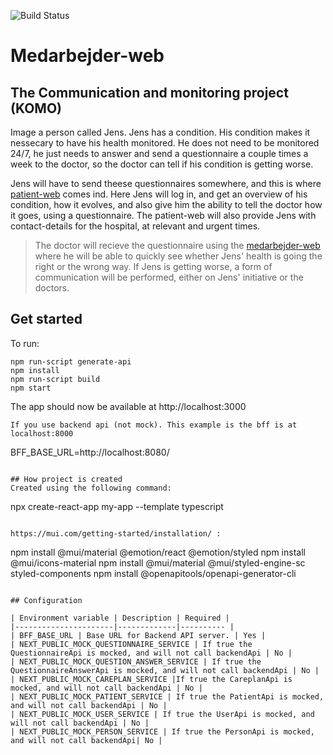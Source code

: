 ![Build Status](https://github.com/KvalitetsIT/hjemmebehandling-medarbejder-web/workflows/CICD/badge.svg)
# Medarbejder-web
## The Communication and monitoring project (KOMO)
Image a person called Jens. Jens has a condition. His condition makes it nessecary to have his health monitored. He does not need to be monitored 24/7, he just needs to answer and send a questionnaire a couple times a week to the doctor, so the doctor can tell if his condition is getting worse.

Jens will have to send theese questionnaires somewhere, and this is where [patient-web](https://github.com/KvalitetsIT/hjemmebehandling-patient-web) comes ind. Here Jens will log in, and get an overview of his condition, how it evolves, and also give him the ability to tell the doctor how it goes, using a questionnaire. The patient-web will also provide Jens with contact-details for the hospital, at relevant and urgent times.

> The doctor will recieve the questionnaire using the [medarbejder-web](https://github.com/KvalitetsIT/hjemmebehandling-medarbejder-web) where he will be able to quickly see whether Jens' health is going the right or the wrong way. If Jens is getting worse, a form of communication will be performed, either on Jens' initiative or the doctors. 

## Get started
To run:
```
npm run-script generate-api
npm install
npm run-script build
npm start
```
The app should now be available at http://localhost:3000

```
If you use backend api (not mock). This example is the bff is at localhost:8000 
```
BFF_BASE_URL=http://localhost:8080/
```

## How project is created
Created using the following command:

```
npx create-react-app my-app --template typescript
```

https://mui.com/getting-started/installation/ :
```
npm install @mui/material @emotion/react @emotion/styled
npm install @mui/icons-material
npm install @mui/material @mui/styled-engine-sc styled-components
npm install @openapitools/openapi-generator-cli
```

## Configuration

| Environment variable | Description | Required |
|----------------------|-------------|---------- |
| BFF_BASE_URL | Base URL for Backend API server. | Yes |
| NEXT_PUBLIC_MOCK_QUESTIONNAIRE_SERVICE | If true the QuestionnaireApi is mocked, and will not call backendApi | No |
| NEXT_PUBLIC_MOCK_QUESTION_ANSWER_SERVICE | If true the QuestionnaireAnswerApi is mocked, and will not call backendApi | No |
| NEXT_PUBLIC_MOCK_CAREPLAN_SERVICE |If true the CareplanApi is mocked, and will not call backendApi | No |
| NEXT_PUBLIC_MOCK_PATIENT_SERVICE | If true the PatientApi is mocked, and will not call backendApi | No |
| NEXT_PUBLIC_MOCK_USER_SERVICE | If true the UserApi is mocked, and will not call backendApi | No |
| NEXT_PUBLIC_MOCK_PERSON_SERVICE | If true the PersonApi is mocked, and will not call backendApi| No |

